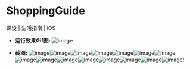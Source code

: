 # ShoppingGuide
课设 | 生活指南 | iOS
   
- **运行效果Gif图:**
   ![image](https://github.com/coderLL/ShoppingGuide/blob/master/Run.gif)
   
- **截图:**
  ![image](https://github.com/coderLL/ShoppingGuide/blob/master/%E6%88%AA%E5%9B%BE/1-1.png)![image](https://github.com/coderLL/ShoppingGuide/blob/master/%E6%88%AA%E5%9B%BE/1-2.png)![image](https://github.com/coderLL/ShoppingGuide/blob/master/%E6%88%AA%E5%9B%BE/1-3.png)![image](https://github.com/coderLL/ShoppingGuide/blob/master/%E6%88%AA%E5%9B%BE/1-4.png)![image](https://github.com/coderLL/ShoppingGuide/blob/master/%E6%88%AA%E5%9B%BE/2-1.png)![image](https://github.com/coderLL/ShoppingGuide/blob/master/%E6%88%AA%E5%9B%BE/2-2.png)![image](https://github.com/coderLL/ShoppingGuide/blob/master/%E6%88%AA%E5%9B%BE/2-3.png)![image](https://github.com/coderLL/ShoppingGuide/blob/master/%E6%88%AA%E5%9B%BE/2-4.png)![image](https://github.com/coderLL/ShoppingGuide/blob/master/%E6%88%AA%E5%9B%BE/2-5.png)![image](https://github.com/coderLL/ShoppingGuide/blob/master/%E6%88%AA%E5%9B%BE/3-1.png)![image](https://github.com/coderLL/ShoppingGuide/blob/master/%E6%88%AA%E5%9B%BE/3-2.png)![image](https://github.com/coderLL/ShoppingGuide/blob/master/%E6%88%AA%E5%9B%BE/4-1.png)![image](https://github.com/coderLL/ShoppingGuide/blob/master/%E6%88%AA%E5%9B%BE/4-2.png)![image](https://github.com/coderLL/ShoppingGuide/blob/master/%E6%88%AA%E5%9B%BE/4-3.png)![image](https://github.com/coderLL/ShoppingGuide/blob/master/%E6%88%AA%E5%9B%BE/4-4.png)!
  
   
